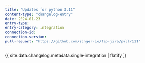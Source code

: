 ```yaml
---
title: "Updates for python 3.11"
content-type: "changelog-entry"
date: 2024-01-23
entry-type: 
entry-category: integration
connection-id: 
connection-version: 
pull-request: "https://github.com/singer-io/tap-jira/pull/111"
---
```

{{ site.data.changelog.metadata.single-integration | flatify }}